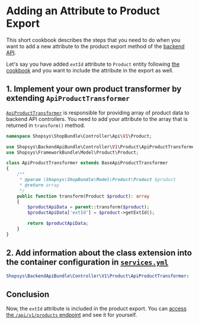 # Adding an Attribute to Product Export

This short cookbook describes the steps that you need to do when you want to add a new attribute to the product export method of the [backend API](../../backend-api/introduction-to-backend-api.md).

Let's say you have added `extId` attribute to `Product` entity following [the cookbook](../../cookbook/adding-new-attribute-to-an-entity.md) and you want to include the attribute in the export as well.

## 1. Implement your own product transformer by extending `ApiProductTransformer`
[`ApiProductTransformer`](https://github.com/shopsys/shopsys/blob/9.0/packages/backend-api/src/Controller/V1/Product/ApiProductTransformer.php) is responsible for providing array of product data to backend API controllers.
You need to add your attribute to the array that is returned in `transform()` method.
```php
namespace Shopsys\ShopBundle\Controller\Api\V1\Product;

use Shopsys\BackendApiBundle\Controller\V1\Product\ApiProductTransformer as BaseApiProductTransformer;
use Shopsys\FrameworkBundle\Model\Product\Product;

class ApiProductTransformer extends BaseApiProductTransformer
{
    /**
     * @param \Shopsys\ShopBundle\Model\Product\Product $product
     * @return array
     */
    public function transform(Product $product): array
    {
        $productApiData = parent::transform($product);
        $productApiData['extId'] = $product->getExtId();

        return $productApiData;
    }
}
```

## 2. Add information about the class extension into the container configuration in [`services.yml`](/project-base/src/Shopsys/ShopBundle/Resources/config/services.yml)
```yaml
Shopsys\BackendApiBundle\Controller\V1\Product\ApiProductTransformer: '@Shopsys\ShopBundle\Controller\Api\V1\Product\ApiProductTransformer'
```

## Conclusion
Now, the `extId` attribute is included in the product export.
You can [access the `/api/v1/products` endpoint](../../backend-api/introduction-to-backend-api.md#try-it) and see it for yourself.
